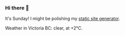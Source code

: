 ### Hi there :wave:

It's Sunday! I might be polishing my [static site generator](https://github.com/bewuethr/pandoc-bash-blog).

Weather in Victoria BC: clear, at +2°C.
